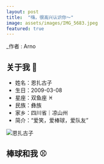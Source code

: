 ```yaml
---
layout: post
title:  "嗨，很高兴认识你～"
image: assets/images/IMG_5683.jpeg
featured: true
---
```

_作者 : Arno  

## **关于我** 💬
* 姓名：恩扎古子 
* 生日：2009-03-08
* 星座：双鱼座 ♓️
* 民族：彝族
* 家乡：四川省｜凉山州
* 简介：“爱笑，爱棒球，爱队友”

![恩扎古子](../assets/images/3U7A9589.jpeg)

## **棒球和我** ⚾
